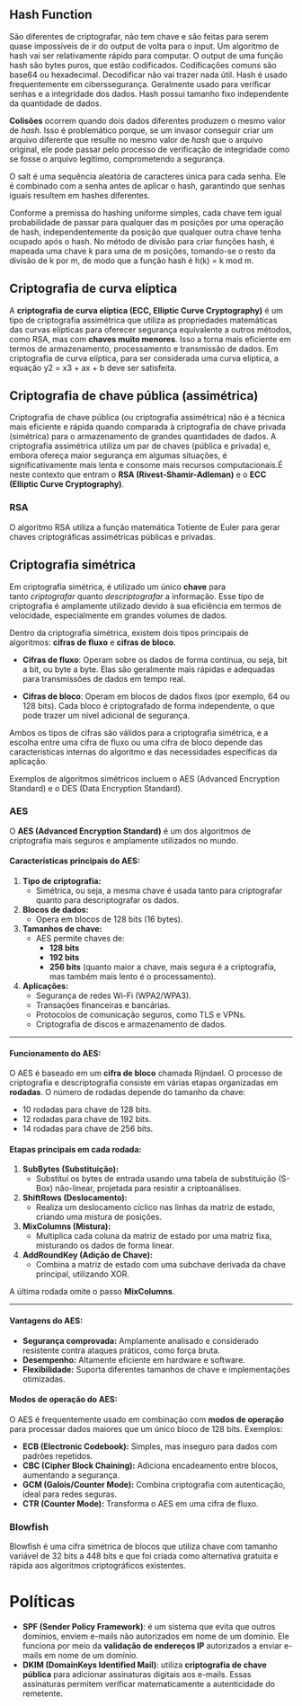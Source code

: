 ## Hash Function
São diferentes de criptografar, não tem chave e são feitas para serem quase impossíveis de ir do output de volta para o input. Um algoritmo de hash vai ser relativamente rápido para computar. O output de uma função hash são bytes puros, que estão codificados. Codificações comuns são base64 ou hexadecimal. Decodificar não vai trazer nada útil.
Hash é usado frequentemente em ciberssegurança. Geralmente usado para verificar senhas e a integridade dos dados. Hash possui tamanho fixo independente da quantidade de dados.

**Colisões** ocorrem quando dois dados diferentes produzem o mesmo valor de _hash_. Isso é problemático porque, se um invasor conseguir criar um arquivo diferente que resulte no mesmo valor de _hash_ que o arquivo original, ele pode passar pelo processo de verificação de integridade como se fosse o arquivo legítimo, comprometendo a segurança.

O salt é uma sequência aleatória de caracteres única para cada senha. Ele é combinado com a senha antes de aplicar o hash, garantindo que senhas iguais resultem em hashes diferentes.

Conforme a premissa do hashing uniforme simples, cada chave tem igual probabilidade de passar para qualquer das m posições por uma operação de hash, independentemente da posição que qualquer outra chave tenha ocupado após o hash. No método de divisão para criar funções hash, é mapeada uma chave k para uma de m posições, tomando-se o resto da divisão de k por m, de modo que a função hash é h(k) = k mod m.

## Criptografia de curva elíptica
A **criptografia de curva elíptica (ECC, Elliptic Curve Cryptography)** é um tipo de criptografia assimétrica que utiliza as propriedades matemáticas das curvas elípticas para oferecer segurança equivalente a outros métodos, como RSA, mas com **chaves muito menores**. Isso a torna mais eficiente em termos de armazenamento, processamento e transmissão de dados.
Em criptografia de curva elíptica, para ser considerada uma curva elíptica, a equação y2 = x3 + ax + b deve ser satisfeita.

## Criptografia de chave pública (assimétrica)
Criptografia de chave pública (ou criptografia assimétrica) não é a técnica mais eficiente e rápida quando comparada à criptografia de chave privada (simétrica) para o armazenamento de grandes quantidades de dados. A criptografia assimétrica utiliza um par de chaves (pública e privada) e, embora ofereça maior segurança em algumas situações, é significativamente mais lenta e consome mais recursos computacionais.É neste contexto que entram o **RSA (Rivest-Shamir-Adleman)** e o **ECC (Elliptic Curve Cryptography)**.

### RSA
O algoritmo RSA utiliza a função matemática Totiente de Euler para gerar chaves criptográficas assimétricas públicas e privadas.


## Criptografia simétrica
Em criptografia simétrica, é utilizado um único **chave** para tanto _criptografar_ quanto _descriptografar_ a informação. Esse tipo de criptografia é amplamente utilizado devido à sua eficiência em termos de velocidade, especialmente em grandes volumes de dados.

Dentro da criptografia simétrica, existem dois tipos principais de algoritmos: **cifras de fluxo** e **cifras de bloco**.

  
- **Cifras de fluxo**: Operam sobre os dados de forma contínua, ou seja, bit a bit, ou byte a byte. Elas são geralmente mais rápidas e adequadas para transmissões de dados em tempo real.
  
- **Cifras de bloco**: Operam em blocos de dados fixos (por exemplo, 64 ou 128 bits). Cada bloco é criptografado de forma independente, o que pode trazer um nível adicional de segurança.
  

Ambos os tipos de cifras são válidos para a criptografia simétrica, e a escolha entre uma cifra de fluxo ou uma cifra de bloco depende das características internas do algoritmo e das necessidades específicas da aplicação.

Exemplos de algoritmos simétricos incluem o AES (Advanced Encryption Standard) e o DES (Data Encryption Standard).

### AES
O **AES (Advanced Encryption Standard)** é um dos algoritmos de criptografia mais seguros e amplamente utilizados no mundo.
#### **Características principais do AES:**

1. **Tipo de criptografia:**
    - Simétrica, ou seja, a mesma chave é usada tanto para criptografar quanto para descriptografar os dados.
2. **Blocos de dados:**
    - Opera em blocos de 128 bits (16 bytes).
3. **Tamanhos de chave:**
    - AES permite chaves de:
        - **128 bits**
        - **192 bits**
        - **256 bits** (quanto maior a chave, mais segura é a criptografia, mas também mais lento é o processamento).
4. **Aplicações:**
    - Segurança de redes Wi-Fi (WPA2/WPA3).
    - Transações financeiras e bancárias.
    - Protocolos de comunicação seguros, como TLS e VPNs.
    - Criptografia de discos e armazenamento de dados.

---

#### **Funcionamento do AES:**

O AES é baseado em um **cifra de bloco** chamada Rijndael. O processo de criptografia e descriptografia consiste em várias etapas organizadas em **rodadas**. O número de rodadas depende do tamanho da chave:

- 10 rodadas para chave de 128 bits.
- 12 rodadas para chave de 192 bits.
- 14 rodadas para chave de 256 bits.

#### **Etapas principais em cada rodada:**

1. **SubBytes (Substituição):**
    - Substitui os bytes de entrada usando uma tabela de substituição (S-Box) não-linear, projetada para resistir a criptoanálises.
2. **ShiftRows (Deslocamento):**
    - Realiza um deslocamento cíclico nas linhas da matriz de estado, criando uma mistura de posições.
3. **MixColumns (Mistura):**
    - Multiplica cada coluna da matriz de estado por uma matriz fixa, misturando os dados de forma linear.
4. **AddRoundKey (Adição de Chave):**
    - Combina a matriz de estado com uma subchave derivada da chave principal, utilizando XOR.

A última rodada omite o passo **MixColumns**.

---

#### **Vantagens do AES:**

- **Segurança comprovada:** Amplamente analisado e considerado resistente contra ataques práticos, como força bruta.
- **Desempenho:** Altamente eficiente em hardware e software.
- **Flexibilidade:** Suporta diferentes tamanhos de chave e implementações otimizadas.

#### **Modos de operação do AES:**

O AES é frequentemente usado em combinação com **modos de operação** para processar dados maiores que um único bloco de 128 bits. Exemplos:

- **ECB (Electronic Codebook):** Simples, mas inseguro para dados com padrões repetidos.
- **CBC (Cipher Block Chaining):** Adiciona encadeamento entre blocos, aumentando a segurança.
- **GCM (Galois/Counter Mode):** Combina criptografia com autenticação, ideal para redes seguras.
- **CTR (Counter Mode):** Transforma o AES em uma cifra de fluxo.


### Blowfish
Blowfish é uma cifra simétrica de blocos que utiliza chave com tamanho variável de 32 bits a 448 bits e que foi criada como alternativa gratuita e rápida aos algoritmos criptográficos existentes.

# Políticas
- **SPF (Sender Policy Framework)**: é um sistema que evita que outros domínios, enviem e-mails não autorizados em nome de um domínio. Ele funciona por meio da **validação de endereços IP** autorizados a enviar e-mails em nome de um domínio.
- **DKIM (DomainKeys Identified Mail)**: utiliza **criptografia de chave pública** para adicionar assinaturas digitais aos e-mails. Essas assinaturas permitem verificar matematicamente a autenticidade do remetente.